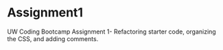 # Assignment1
UW Coding Bootcamp Assignment 1- Refactoring starter code, organizing the CSS, and adding comments.
